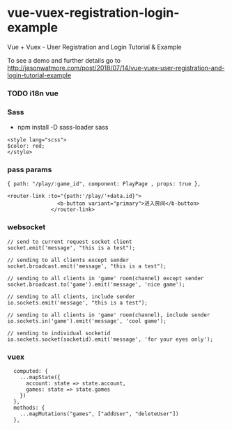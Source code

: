 # vue-vuex-registration-login-example

Vue + Vuex - User Registration and Login Tutorial & Example

To see a demo and further details go to http://jasonwatmore.com/post/2018/07/14/vue-vuex-user-registration-and-login-tutorial-example

### TODO i18n vue

### Sass

- npm install -D sass-loader sass

```
<style lang="scss">
$color: red;
</style>
```

### pass params

```
{ path: "/play/:game_id", component: PlayPage , props: true },
```

```
<router-link :to="{path:'/play/'+data.id}">
                <b-button variant="primary">进入房间</b-button>
              </router-link>
```

### websocket

```
// send to current request socket client
socket.emit('message', "this is a test");

// sending to all clients except sender
socket.broadcast.emit('message', "this is a test");

// sending to all clients in 'game' room(channel) except sender
socket.broadcast.to('game').emit('message', 'nice game');

// sending to all clients, include sender
io.sockets.emit('message', "this is a test");

// sending to all clients in 'game' room(channel), include sender
io.sockets.in('game').emit('message', 'cool game');

// sending to individual socketid
io.sockets.socket(socketid).emit('message', 'for your eyes only');
```

### vuex

```
  computed: {
    ...mapState({
      account: state => state.account,
      games: state => state.games
    })
  },
  methods: {
    ...mapMutations("games", ["addUser", "deleteUser"])
  },
```
